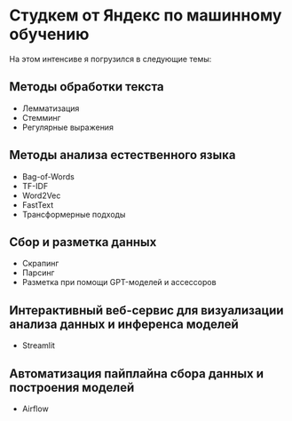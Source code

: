 # Студкем от Яндекс по машинному обучению

На этом интенсиве я погрузился в следующие темы:

## Методы обработки текста
- Лемматизация
- Стемминг
- Регулярные выражения

## Методы анализа естественного языка
- Bag-of-Words
- TF-IDF
- Word2Vec
- FastText
- Трансформерные подходы

## Сбор и разметка данных
- Скрапинг
- Парсинг
- Разметка при помощи GPT-моделей и ассессоров

## Интерактивный веб-сервис для визуализации анализа данных и инференса моделей
- Streamlit

## Автоматизация пайплайна сбора данных и построения моделей
- Airflow
